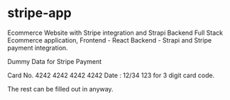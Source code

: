 # stripe-app
Ecommerce Website with Stripe integration and Strapi Backend
Full Stack Ecommerce application,
Frontend - React
Backend - Strapi and Stripe payment integration. 

Dummy Data for Stripe Payment 

Card No. 4242 4242 4242 4242
Date : 12/34
123 for 3 digit card code.

The rest can be filled out in anyway.
